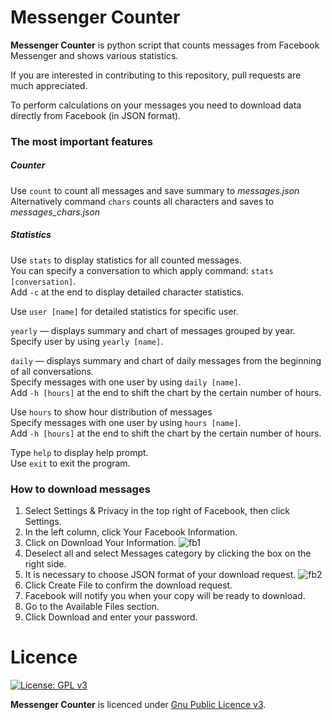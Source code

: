 # Messenger Counter
**Messenger Counter** is python script that counts messages from Facebook Messenger and shows various statistics.

If you are interested in contributing to this repository, pull requests are much appreciated.

To perform calculations on your messages you need to download data directly from Facebook (in JSON format).

### The most important features
##### Counter
Use `count` to count all messages and save summary to *messages.json*\
Alternatively command `chars` counts all characters and saves to *messages_chars.json*

##### Statistics
Use `stats` to display statistics for all counted messages.\
You can specify a conversation to which apply command: `stats [conversation]`.\
Add `-c` at the end to  display detailed character statistics.

Use `user [name]` for detailed statistics for specific user.

`yearly` &mdash; displays summary and chart of messages grouped by year.\
Specify user by using `yearly [name]`.

`daily` &mdash; displays summary and chart of daily messages from the beginning of all conversations.\
Specify messages with one user by using `daily [name]`.\
Add `-h [hours]` at the end to shift the chart by the certain number of hours.

Use `hours` to show hour distribution of messages\
Specify messages with one user by using `hours [name]`.\
Add `-h [hours]` at the end to shift the chart by the certain number of hours.

Type `help` to display help prompt.\
Use `exit` to exit the program.

### How to download messages
1. Select Settings & Privacy in the top right of Facebook, then click Settings.
1. In the left column, click Your Facebook Information.
1. Click on Download Your Information.
![fb1](https://user-images.githubusercontent.com/17026216/99185953-4e075300-274d-11eb-99f1-eb475a465652.png)
1. Deselect all and select Messages category by clicking the box on the right side.
1. It is necessary to choose JSON format of your download request.
![fb2](https://user-images.githubusercontent.com/17026216/99186010-b2c2ad80-274d-11eb-8684-4077192373f0.png)
1. Click Create File to confirm the download request.
1. Facebook will notify you when your copy will be ready to download.
1. Go to the Available Files section.
1. Click Download and enter your password.

# Licence
[![License: GPL v3](https://img.shields.io/badge/License-GPLv3-blue.svg)](https://www.gnu.org/licenses/gpl-3.0)

**Messenger Counter** is licenced under [Gnu Public Licence v3](https://www.gnu.org/licenses/gpl-3.0).
